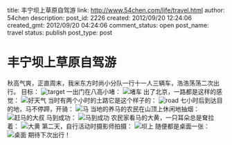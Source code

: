 title: 丰宁坝上草原自驾游
link: http://www.54chen.com/life/travel.html
author: 54chen
description: 
post_id: 2226
created: 2012/09/20 12:24:06
created_gmt: 2012/09/20 04:24:06
comment_status: open
post_name: travel
status: publish
post_type: post

# 丰宁坝上草原自驾游

秋高气爽，正直周末，我米东方时尚小分队一行十一人三辆车，浩浩荡荡二次出行。 目标： ![target](http://img04.taobaocdn.com/bao/uploaded/i4/T1dPnNXjdiXXXIbL.8_100455.jpg) 一出门在八高小堵： ![堵车](http://img04.taobaocdn.com/bao/uploaded/i4/T1kcHOXehhXXXwm_38_101757.jpg) 出了北京，一路都是这样的感觉： ![好天气](http://img01.taobaocdn.com/bao/uploaded/i1/T1mZTOXmNhXXb.wUo8_102123.jpg) 当时有两个小时的土路它是这个样子的： ![road](http://img02.taobaocdn.com/bao/uploaded/i2/T1yM2OXdlcXXbq.6I8_101230.jpg) 七小时后到达目的地，马不停蹄，开骑： ![马](http://img03.taobaocdn.com/bao/uploaded/i3/T1tGzPXmdbXXaA1p6a_120101.jpg) 当地的养马的农民在山顶上休闲地抽烟： ![赶马的大叔](http://img04.taobaocdn.com/bao/uploaded/i4/T1CpbOXc0kXXXZFrLa_120310.jpg) 马到成功： ![马到成功](http://img02.taobaocdn.com/bao/uploaded/i2/T1tRLNXltkXXcapuTa_120705.jpg) 农民家看马的大黄，一只耳朵总是耷拉着： ![大黄](http://img03.taobaocdn.com/bao/uploaded/i3/T1_jHOXmVcXXbJjgva_120908.jpg) 第二天，自行活动时摄影师拍摄： ![坝上](http://img04.taobaocdn.com/bao/uploaded/i4/T13sbOXa0hXXbqDU7._113723.jpg) 随便都是桌面一张： ![桌面](http://img04.taobaocdn.com/bao/uploaded/i4/T1fmbNXo0iXXXYpLva_120759.jpg) 期待下次出行！